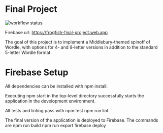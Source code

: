 # Final Project

![workflow status](https://github.com/csci0312-f22/project-frogfish/actions/workflows/node.js.yml/badge.svg)

Firebase url: https://frogfish-final-project.web.app

The goal of this project is to implement a Middlebury-themed spinoff of Wordle, with options for 4- and 6-letter versions in addition to the standard 5-letter Wordle format.

# Firebase Setup

All dependencies can be installed with npm install.

Executing npm start in the top-level directory successfully starts the application in the development environment.

All tests and linting pass with
npm test
npm run lint

The final version of the application is deployed to Firebase. The commands are
npm run build
npm run export
firebase deploy
